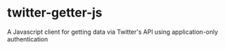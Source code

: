 # twitter-getter-js
A Javascript client for getting data via Twitter's API using application-only authentication
